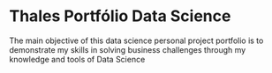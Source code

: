 # Thales Portfólio Data Science
The main objective of this data science personal project portfolio is to demonstrate my skills in solving business challenges through my knowledge and tools of Data Science



